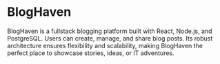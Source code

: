 # BlogHaven
BlogHaven is a fullstack blogging platform built with React, Node.js, and PostgreSQL. Users can create, manage, and share blog posts. Its robust architecture ensures flexibility and scalability, making BlogHaven the perfect place to showcase stories, ideas, or IT adventures.
